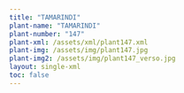 ```yaml
---
title: "TAMARINDI"
plant-name: "TAMARINDI"
plant-number: "147"
plant-xml: /assets/xml/plant147.xml
plant-img: /assets/img/plant147.jpg
plant-img2: /assets/img/plant147_verso.jpg
layout: single-xml
toc: false
---
```

